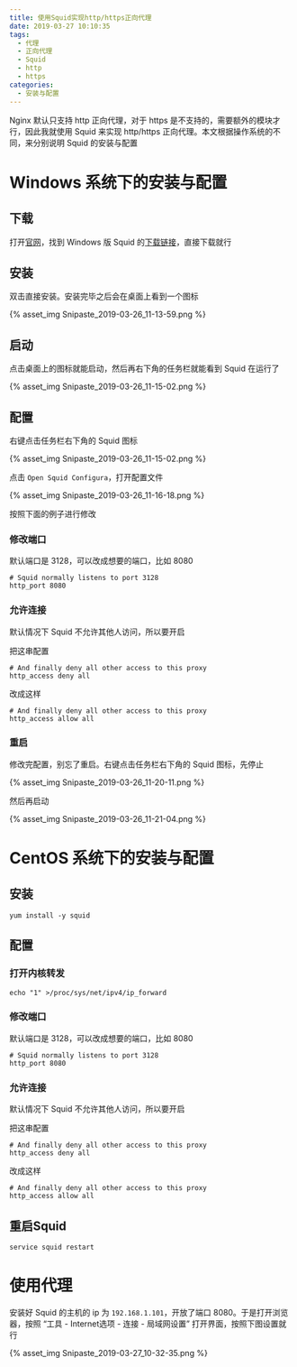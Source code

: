 ```yaml
---
title: 使用Squid实现http/https正向代理
date: 2019-03-27 10:10:35
tags:
  - 代理
  - 正向代理
  - Squid
  - http
  - https
categories:
  - 安装与配置
---
```


Nginx 默认只支持 http 正向代理，对于 https 是不支持的，需要额外的模块才行，因此我就使用 Squid 来实现 http/https 正向代理。本文根据操作系统的不同，来分别说明 Squid 的安装与配置

<!-- more -->

# Windows 系统下的安装与配置

## 下载

打开[官网](http://www.squid-cache.org)，找到 Windows 版 Squid 的[下载链接](http://packages.diladele.com/squid/3.5.28/squid.msi)，直接下载就行

## 安装

双击直接安装。安装完毕之后会在桌面上看到一个图标

{% asset_img Snipaste_2019-03-26_11-13-59.png %}

## 启动

点击桌面上的图标就能启动，然后再右下角的任务栏就能看到 Squid 在运行了

{% asset_img Snipaste_2019-03-26_11-15-02.png %}

## 配置

右键点击任务栏右下角的 Squid 图标

{% asset_img Snipaste_2019-03-26_11-15-02.png %}

点击 `Open Squid Configura`，打开配置文件

{% asset_img Snipaste_2019-03-26_11-16-18.png %}

按照下面的例子进行修改

### 修改端口

默认端口是 3128，可以改成想要的端口，比如 8080

```
# Squid normally listens to port 3128
http_port 8080
```

### 允许连接

默认情况下 Squid 不允许其他人访问，所以要开启

把这串配置

```
# And finally deny all other access to this proxy
http_access deny all
```

改成这样

```
# And finally deny all other access to this proxy
http_access allow all
```

### 重启

修改完配置，别忘了重启。右键点击任务栏右下角的 Squid 图标，先停止

{% asset_img Snipaste_2019-03-26_11-20-11.png %}

然后再启动

{% asset_img Snipaste_2019-03-26_11-21-04.png %}

# CentOS 系统下的安装与配置

## 安装

```
yum install -y squid 
```

## 配置

### 打开内核转发

```
echo "1" >/proc/sys/net/ipv4/ip_forward
```

### 修改端口

默认端口是 3128，可以改成想要的端口，比如 8080

```
# Squid normally listens to port 3128
http_port 8080
```

### 允许连接

默认情况下 Squid 不允许其他人访问，所以要开启

把这串配置

```
# And finally deny all other access to this proxy
http_access deny all
```

改成这样

```
# And finally deny all other access to this proxy
http_access allow all
```

## 重启Squid

```
service squid restart
```

# 使用代理

安装好 Squid 的主机的 ip 为 `192.168.1.101`，开放了端口 8080。于是打开浏览器，按照 “工具 - Internet选项 - 连接 - 局域网设置” 打开界面，按照下图设置就行

{% asset_img Snipaste_2019-03-27_10-32-35.png %}

